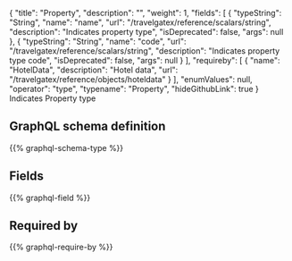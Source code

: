 {
  "title": "Property",
  "description": "",
  "weight": 1,
  "fields": [
    {
      "typeString": "String",
      "name": "name",
      "url": "/travelgatex/reference/scalars/string",
      "description": "Indicates property type",
      "isDeprecated": false,
      "args": null
    },
    {
      "typeString": "String",
      "name": "code",
      "url": "/travelgatex/reference/scalars/string",
      "description": "Indicates property type code",
      "isDeprecated": false,
      "args": null
    }
  ],
  "requireby": [
    {
      "name": "HotelData",
      "description": "Hotel data",
      "url": "/travelgatex/reference/objects/hoteldata"
    }
  ],
  "enumValues": null,
  "operator": "type",
  "typename": "Property",
  "hideGithubLink": true
}
Indicates Property type
## GraphQL schema definition

{{% graphql-schema-type %}}

## Fields

{{% graphql-field %}}

## Required by

{{% graphql-require-by %}}
